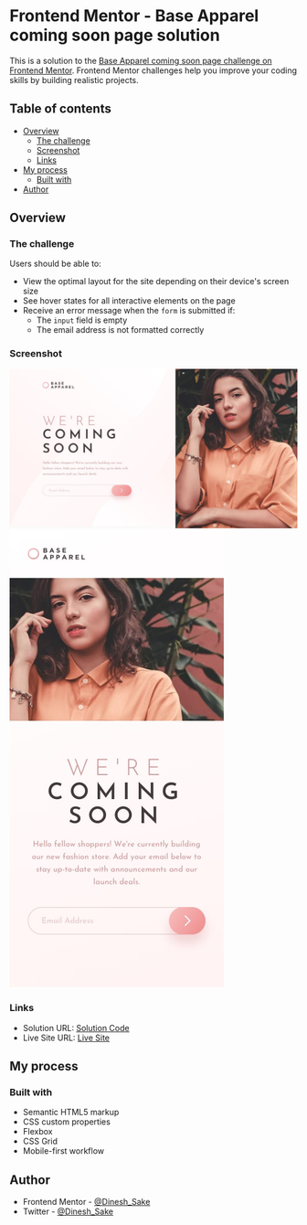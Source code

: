 # Frontend Mentor - Base Apparel coming soon page solution

This is a solution to the [Base Apparel coming soon page challenge on Frontend Mentor](https://www.frontendmentor.io/challenges/base-apparel-coming-soon-page-5d46b47f8db8a7063f9331a0). Frontend Mentor challenges help you improve your coding skills by building realistic projects.

## Table of contents

- [Overview](#overview)
  - [The challenge](#the-challenge)
  - [Screenshot](#screenshot)
  - [Links](#links)
- [My process](#my-process)
  - [Built with](#built-with)
- [Author](#author)

## Overview

### The challenge

Users should be able to:

- View the optimal layout for the site depending on their device's screen size
- See hover states for all interactive elements on the page
- Receive an error message when the `form` is submitted if:
  - The `input` field is empty
  - The email address is not formatted correctly

### Screenshot

![Desktop design](./assets/design/desktop-design.jpg)
![Mobile design](./assets/design/mobile-design.jpg)

### Links

- Solution URL: [Solution Code](https://www.github.com/Nrupatungan/base-apparel-notify-page)
- Live Site URL: [Live Site](https://nrupatungan.github.io/base-apparel-notify-page/)

## My process

### Built with

- Semantic HTML5 markup
- CSS custom properties
- Flexbox
- CSS Grid
- Mobile-first workflow

## Author

- Frontend Mentor - [@Dinesh_Sake](https://www.frontendmentor.io/profile/Nrupatungan)
- Twitter - [@Dinesh_Sake](https://www.github.com/Nrupatungan)
